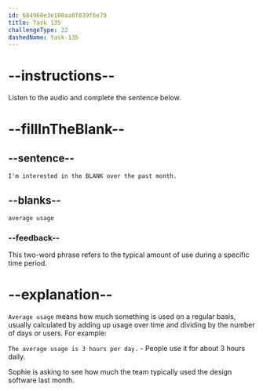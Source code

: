 ```yaml
---
id: 684960e3e100aa8f039f6e79
title: Task 135
challengeType: 22
dashedName: task-135
---
```


<!-- (audio) Sophie: I'm interested in the average usage over the past month. -->

# --instructions--

Listen to the audio and complete the sentence below.

# --fillInTheBlank--

## --sentence--

`I'm interested in the BLANK over the past month.`

## --blanks--

`average usage`

### --feedback--

This two-word phrase refers to the typical amount of use during a specific time period.

# --explanation--

`Average usage` means how much something is used on a regular basis, usually calculated by adding up usage over time and dividing by the number of days or users. For example:

`The average usage is 3 hours per day.` - People use it for about 3 hours daily.

Sophie is asking to see how much the team typically used the design software last month.
